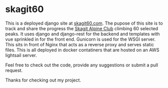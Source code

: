# skagit60

This is a deployed django site at [skagit60.com](https://skagit60.com). The pupose of this site is to track and share the progress the [Skagit Alpine Club](https://skagitalpineclub.com) climbing 60 selected peaks. It uses django and django-rest for the backend and templates with vue sprinkled in for the front end. Gunicorn is used for the WSGI server. This sits in front of Nginx that acts as a reverse proxy and serves static files. This is all deployed in docker contatiners that are hosted on an AWS lightsail server.

Feel free to check out the code, provide any suggestions or submit a pull request.

Thanks for checking out my project. 
